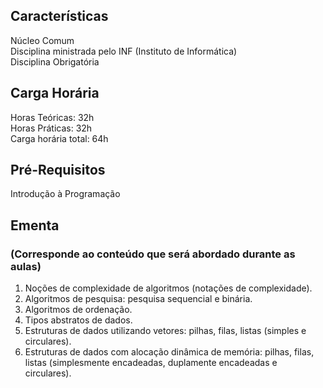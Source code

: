 ## Características  
Núcleo Comum  
Disciplina ministrada pelo INF (Instituto de Informática)  
Disciplina Obrigatória

## Carga Horária  
Horas Teóricas: 32h  
Horas Práticas: 32h  
Carga horária total: 64h  

## Pré-Requisitos  
Introdução à Programação  

## Ementa  
### (Corresponde ao conteúdo que será abordado durante as aulas)  
1.	Noções de complexidade de algoritmos (notações de complexidade). 
2.	Algoritmos de pesquisa: pesquisa sequencial e binária. 
3.	Algoritmos de ordenação. 
4.	Tipos abstratos de dados. 
5.	Estruturas de dados utilizando vetores: pilhas, filas, listas (simples e circulares). 
6.	Estruturas de dados com alocação dinâmica de memória: pilhas, filas, listas (simplesmente encadeadas, duplamente encadeadas e circulares).
